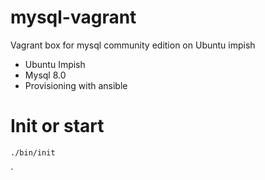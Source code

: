 # mysql-vagrant
Vagrant box for mysql community edition on Ubuntu impish

* Ubuntu Impish
* Mysql 8.0
* Provisioning with ansible

# Init or start

``` sh
./bin/init
```

`
